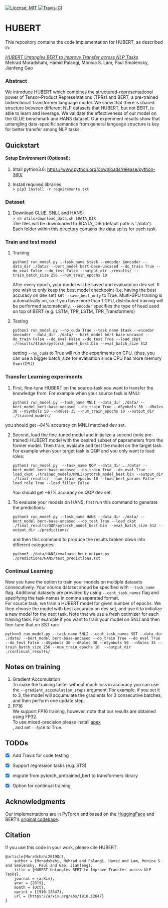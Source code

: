 [![License: MIT](https://img.shields.io/badge/License-MIT-yellow.svg)](https://opensource.org/licenses/MIT)
[![Travis-CI](https://api.travis-ci.com/Mehrad0711/HUBERT.svg?token=bGPLh8DGc3xJsVMrFqmZ&branch=master)](https://travis-ci.com/Mehrad0711/HUBERT/)

# HUBERT 

This repository contains the code implementation for HUBERT, as described in:

[_HUBERT Untangles BERT to Improve Transfer across NLP Tasks_](https://arxiv.org/abs/1910.12647) <br/>
Mehrad Moradshahi, Hamid Palangi, Monica S. Lam, Paul Smolensky, Jianfeng Gao<br/>

### Abstract

We introduce HUBERT which combines the structured-representational power of Tensor-Product Representations (TPRs) and BERT,
a pre-trained bidirectional Transformer language model. We show that there is shared structure between different NLP datasets
that HUBERT, but not BERT, is able to learn and leverage. We validate the effectiveness of our model on the GLUE benchmark and
HANS dataset. Our experiment results show that untangling data-specific semantics from general language structure is key for
better transfer among NLP tasks.

## Quickstart

#### Setup Environment (Optional):
1. Intall python3.6: https://www.python.org/downloads/release/python-360/

2. Install required libraries </br>
   `> pip3 install -r requirements.txt`


### Dataset

1. Download GLUE, SNLI, and HANS: </br>
   ```> sh utils/download_data.sh $DATA_DIR``` </br>
    The files will be downloaded to $DATA_DIR (default path is './data'). Each folder within this directory contains the data splits for each task.

### Train and test model

1. Training</br>
	```console
	python3 run_model.py --task_name $task --encoder $encoder --data_dir ./data/ --bert_model bert-base-uncased --do_train True --do_eval False --do_test False --output_dir ./results/ --train_batch_size 256 --num_train_epochs 10
	```
	After every epoch, your model will be saved and evaluatd on dev set. If you wish to only keep the best model checkpoint (i.e. having the best accuracy on dev set) set `--save_best_only` to True. 
	Multi-GPU training is automatically on, so if you have more than 1 GPU, distributed training will be performed automatically. `--encoder` specifies the type of head used on top of BERT (e.g. LSTM, TPR_LSTM, TPR_Transformers)

2. Testing</br>
	```console
	python3 run_model.py --no_cuda True --task_name $task --encoder $encoder --data_dir ./data/ --bert_model bert-base-uncased --do_train False --do_eval False --do_test True --load_ckpt ./results/$task/pytorch_model_best.bin --eval_batch_size 512 
	```
	setting `--no_cuda` to True will run the experiments on CPU. (thus, you can use a bigger batch_size for evaluation since CPU has more memory than GPU)


### Transfer Learning experiments
1. First, fine-tune HUBERT on the source-task you want to transfer the knowledge from. For example when your source task is MNLI:</br>
	```console
	python3 run_model.py --task_name MNLI --data_dir ./data/ --bert_model bert-base-uncased --do_train True --dSymbols 30 --dRoles 30 --nSymbols 50 --nRoles 35 --num_train_epochs 10 --output_dir ./trained_models/ 
	```
you should get ~84% accuracy on MNLI matched dev set.

2. Second, load the fine-tuned model and initialize a second (only pre-trained) HUBERT model with the desired subset of paprameters from the former model. Then train, evalaute and test the model on the target task. For example when your target task is QQP and you only want to load roles:</br>
	```console
	python3 run_model.py  --task_name QQP --data_dir ../data/ --bert_model bert-base-uncased --do_train True --do_eval True --load_ckpt ./trained_models/MNLI/pytorch_model_best.bin --output_dir ./final_results/ --num_train_epochs 10 --load_bert_params False --load_role True --load_filler False
	```

	You should get ~91% accuracy on QQP dev set.
	

3. To evaluate your models on HANS, first run this command to generate the predictions:</br>

	```console
	python3 run_model.py --task_name HANS --data_dir ./data/ --bert_model bert-base-uncased --do_test True --load_ckpt ./final_results/QQP/pytorch_model_best.bin --eval_batch_size 512 --output_dir ./predictions/
	```
	and then this command to produce the results broken down into different categories:</br>

	```console
	python3 ./data/HANS/evaluate_heur_output.py ./predictions/HANS/test_predictions.txt
	```

### Continual Learning

Now you have the option to train your models on multiple datasets consecutively. Your source dataset shoud be specified with `--task_name` flag. Additional datasets are provided by using `--cont_task_names` flag and specifying the task names in comma separated format.</br> For source task, we train a HUBERT model for given number of epochs. We then choose the model with best accuracy on dev set, and use it to initialize a new model for the next task. Note that we use a fresh optimizer for each training task. For example if you want to train your model on SNLI and then fine-tune that on SST run:
```console
python3 run_model.py --task_name SNLI --cont_task_names SST --data_dir ./data/ --bert_model bert-base-uncased --do_train True --do_eval True --do_test False --dSymbols 30 --dRoles 30 --nSymbols 50 --nRoles 35 --train_batch_size 256 --num_train_epochs 10  --output_dir ./continual_results/
```



## Notes on training
1. Gradient Accumulation </br>
  To make the training faster without much loss in accuracy you can use the `--gradient_accumulation_steps` argument. For example, if you set it to 3, the model will accumulate the gradients for 3 consecutive batches, and then perform one update step. 
2. FP16</br>
   We support FP16 training, however, note that our results are obtained using FP32.</br>
To use mixed-precision please install [apex](https://github.com/NVIDIA/apex) </br>, and set `--fp16` to True.

## TODOs

- [x] Add Travis for code testing
- [x] Support regression tasks (e.g. STS)
- [x] migrate from pytorch_pretrained_bert to transformers library
- [x] Option for continual training


## Acknowledgments
Our implementations are in PyTorch and based on the [HuggingFace](https://github.com/huggingface/pytorch-pretrained-BERT) and BERT’s [original codebase](https://github.com/google-research/bert).

## Citation
If you use this code in your work, please cite HUBERT:

```
@article{Moradshahi2019Oct,
	author = {Moradshahi, Mehrad and Palangi, Hamid and Lam, Monica S. and Smolensky, Paul and Gao, Jianfeng},
	title = {HUBERT Untangles BERT to Improve Transfer across NLP Tasks},
	journal = {arXiv},
	year = {2019},
	month = {Oct},
	eprint = {1910.12647},
	url = {https://arxiv.org/abs/1910.12647}
}
```
